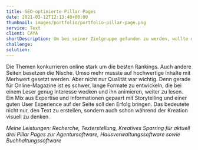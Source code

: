 ```yaml
---
title: SEO-optimierte Pillar Pages
date: 2021-03-12T12:13:40+00:00
thumbnail: images/portfolio/portfolio-pillar-page.png
service: Text
client: CAYA
shortDescription: Um bei seiner Zielgruppe gefunden zu werden, wollte das Unternehmen CAYA auf umfassende Pillar Pages zu verschiedenen Themen setzen. SEO-optimiert, damit Traffic vor allem organisch generiert werden kann. Bis jetzt wurde zusammen an drei der langen Formate gearbeitet.  
challenge: 
solution: 
---
```

Die Themen konkurrieren online stark um die besten Rankings. Auch andere Seiten besetzen die Nische. Umso mehr musste auf hochwertige Inhalte mit Merhwert gesetzt werden. Aber nicht nur Qualität war wichtig. Denn gerade für Online-Magazine ist es schwer, lange Formate zu entwickeln, die bei einem Leser genug Interesse wecken und ihn animieren, weiter zu lesen. Ein Mix aus Expertise und Informationen gepaart mit Storytelling und einer guten User Experience auf der Seite soll den Erfolg bringen. Das bedeutete nicht nur, den Text zu erstellen, sondern auch schon während der Kreation visuell zu denken.  

*Meine Leistungen: Recherche, Texterstellung, Kreatives Sparring für aktuell drei Pillar Pages zur Agentursoftware, Hausverwaltungssoftware sowie Buchhaltungssoftware*
